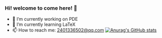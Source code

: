 ### Hi! welcome to come here! 👋

- 🔭 I’m currently working on PDE
- 🌱 I’m currently learning LaTeX
- 📫 How to reach me: [2401336502@qq.com](mailto:2401336502@qq.com)
[![Anurag's GitHub stats](https://github-readme-stats.vercel.app/api?username=SwitWu)](https://github.com/anuraghazra/github-readme-stats)
